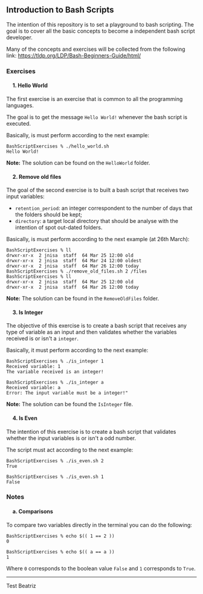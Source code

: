 ## **Introduction to Bash Scripts**

The intention of this repository is to set a playground to bash scripting. The goal is to cover all the basic concepts to become a independent bash script developer.

Many of the concepts and exercises will be collected from the following link: https://tldp.org/LDP/Bash-Beginners-Guide/html/

### **Exercises**

#### &nbsp;&nbsp;&nbsp;&nbsp; **1. Hello World**

The first exercise is an exercise that is common to all the programming languages. 

The goal is to get the message `Hello World!` whenever the bash script is executed.

Basically, is must perform according to the next example:
`````
BashScriptExercises % ./hello_world.sh
Hello World!
`````

**Note:** The solution can be found on the `HelloWorld` folder.

#### &nbsp;&nbsp;&nbsp;&nbsp; **2. Remove old files**

The goal of the second exercise is to built a bash script that receives two input variables:
-  `retention_period`: an integer correspondent to the number of days that the folders should be kept;
- `directory`: a target local directory that should be analyse with the intention of spot out-dated folders.

Basically, is must perform according to the next example (at 26th March):
````
BashScriptExercises % ll
drwxr-xr-x  2 jnisa  staff  64 Mar 25 12:00 old
drwxr-xr-x  2 jnisa  staff  64 Mar 24 12:00 oldest
drwxr-xr-x  2 jnisa  staff  64 Mar 26 12:00 today
BashScriptExercises % ./remove_old_files.sh 2 /files
BashScriptExercises % ll
drwxr-xr-x  2 jnisa  staff  64 Mar 25 12:00 old
drwxr-xr-x  2 jnisa  staff  64 Mar 26 12:00 today
````

**Note:** The solution can be found in the `RemoveOldFiles` folder.

#### &nbsp;&nbsp;&nbsp;&nbsp; **3. Is Integer**

The objective of this exercise is to create a bash script that receives any type of variable as an input and then validates whether the variables received is or isn't a `integer`.

Basically, it must perform according to the next example:
````
BashScriptExercises % ./is_integer 1
Received variable: 1
The variable received is an integer!

BashScriptExercises % ./is_integer a
Received variable: a
Error: The input variable must be a integer!"
`````
**Note:** The solution can be found the `IsInteger` file.

#### &nbsp;&nbsp;&nbsp;&nbsp; **4. Is Even**

The intention of this exercise is to create a bash script that validates whether the input variables is or isn't a odd number.

The script must act according to the next example:
`````
BashScriptExercises % ./is_even.sh 2
True

BashScriptExercises % ./is_even.sh 1
False
`````

### **Notes**

#### &nbsp;&nbsp;&nbsp;&nbsp; **a. Comparisons**

To compare two variables directly in the terminal you can do the following:
`````
BashScriptExercises % echo $(( 1 == 2 ))
0

BashScriptExercises % echo $(( a == a ))
1
`````
Where `0` corresponds to the boolean value `False` and `1` corresponds to `True`.

___

Test Beatriz